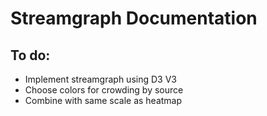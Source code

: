 # Streamgraph Documentation

## To do:
 - Implement streamgraph using D3 V3
 - Choose colors for crowding by source
 - Combine with same scale as heatmap
